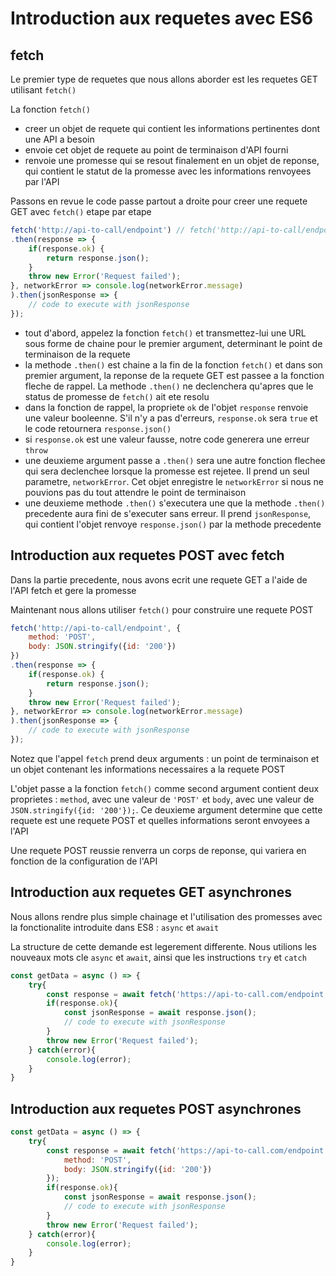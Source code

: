 # Introduction aux requetes avec ES6

## fetch

Le premier type de requetes que nous allons aborder est les requetes GET utilisant `fetch()`

La fonction `fetch()`

- creer un objet de requete qui contient les informations pertinentes dont une API a besoin
- envoie cet objet de requete au point de terminaison d'API fourni
- renvoie une promesse qui se resout finalement en un objet de reponse, qui contient le statut de la promesse avec les informations renvoyees par l'API

Passons en revue le code passe partout a droite pour creer une requete GET avec `fetch()` etape par etape

```js
fetch('http://api-to-call/endpoint') // fetch('http://api-to-call/endpoint, {cache: 'no-cache'})
.then(response => {
    if(response.ok) {
        return response.json();
    }
    throw new Error('Request failed');
}, networkError => console.log(networkError.message)
).then(jsonResponse => {
    // code to execute with jsonResponse
});
```

- tout d'abord, appelez la fonction `fetch()` et transmettez-lui une URL sous forme de chaine pour le premier argument, determinant le point de terminaison de la requete
- la methode `.then()` est chaine a la fin de la fonction `fetch()` et dans son premier argument, la reponse de la requete GET est passee a la fonction fleche de rappel. La methode `.then()` ne declenchera qu'apres que le status de promesse de `fetch()` ait ete resolu
- dans la fonction de rappel, la propriete `ok` de l'objet `response` renvoie une valeur booleenne. S'il n'y a pas d'erreurs, `response.ok` sera `true` et le code retournera `response.json()`
- si `response.ok` est une valeur fausse, notre code generera une erreur `throw`
- une deuxieme argument passe a `.then()` sera une autre fonction flechee qui sera declenchee lorsque la promesse est rejetee. Il prend un seul parametre, `networkError`. Cet objet enregistre le `networkError` si nous ne pouvions pas du tout attendre le point de terminaison
- une deuxieme methode `.then()` s'executera une que la methode `.then()` precedente aura fini de s'executer sans erreur. Il prend `jsonResponse`, qui contient l'objet renvoye `response.json()` par la methode precedente

## Introduction aux requetes POST avec fetch

Dans la partie precedente, nous avons ecrit une requete GET a l'aide de l'API fetch et gere la promesse

Maintenant nous allons utiliser `fetch()` pour construire une requete POST

```js
fetch('http://api-to-call/endpoint', {
    method: 'POST',
    body: JSON.stringify({id: '200'})
})
.then(response => {
    if(response.ok) {
        return response.json();
    }
    throw new Error('Request failed');
}, networkError => console.log(networkError.message)
).then(jsonResponse => {
    // code to execute with jsonResponse
});
```

Notez que l'appel `fetch` prend deux arguments : un point de terminaison et un objet contenant les informations necessaires a la requete POST

L'objet passe a la fonction `fetch()` comme second argument contient deux proprietes : `method`, avec une valeur de `'POST'` et `body`, avec une valeur de `JSON.stringify({id: '200'});`. Ce deuxieme argument determine que cette requete est une requete POST et quelles informations seront envoyees a l'API

Une requete POST reussie renverra un corps de reponse, qui variera en fonction de la configuration de l'API

## Introduction aux requetes GET asynchrones

Nous allons rendre plus simple chainage et l'utilisation des promesses avec la fonctionalite introduite dans ES8 : `async` et `await`

La structure de cette demande est legerement differente. Nous utilions les nouveaux mots cle `async` et `await`, ainsi que les instructions `try` et `catch`

```js
const getData = async () => {
    try{
        const response = await fetch('https://api-to-call.com/endpoint');
        if(response.ok){
            const jsonResponse = await response.json();
            // code to execute with jsonResponse
        }
        throw new Error('Request failed');
    } catch(error){
        console.log(error);
    }
}
```

## Introduction aux requetes POST asynchrones

```js
const getData = async () => {
    try{
        const response = await fetch('https://api-to-call.com/endpoint', {
            method: 'POST',
            body: JSON.stringify({id: '200'})
        });
        if(response.ok){
            const jsonResponse = await response.json();
            // code to execute with jsonResponse
        }
        throw new Error('Request failed');
    } catch(error){
        console.log(error);
    }
}
```

